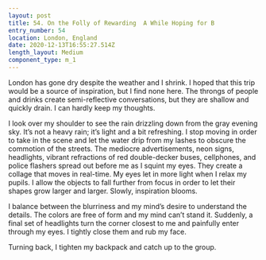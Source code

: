 ```yaml
---
layout: post
title: 54. On the Folly of Rewarding  A While Hoping for B
entry_number: 54
location: London, England
date: 2020-12-13T16:55:27.514Z
length_layout: Medium
component_type: m_1
---
```

London has gone dry despite the weather and I shrink. I hoped that this trip would be a source of inspiration, but I find none here. The throngs of people and drinks create semi-reflective conversations, but they are shallow and quickly drain. I can hardly keep my thoughts.

I look over my shoulder to see the rain drizzling down from the gray evening sky. It’s not a heavy rain; it’s light and a bit refreshing. I stop moving in order to take in the scene and let the water drip from my lashes to obscure the commotion of the streets. The mediocre advertisements, neon signs, headlights, vibrant refractions of red double-decker buses, cellphones, and police flashers spread out before me as I squint my eyes. They create a collage that moves in real-time. 
My eyes let in more light when I relax my pupils. I allow the objects to fall further from focus in order to let their shapes grow larger and larger. Slowly, inspiration blooms.

I balance between the blurriness and my mind’s desire to understand the details. The colors are free of form and my mind can’t stand it. Suddenly, a final set of headlights turn the corner closest to me and painfully enter through my eyes. I tightly close them and rub my face.

Turning back, I tighten my backpack and catch up to the group.
